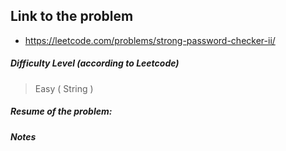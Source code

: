 ## Link to the problem
 
 - https://leetcode.com/problems/strong-password-checker-ii/
 
##### Difficulty Level (according to Leetcode)
 
 > Easy ( String )
 
##### Resume of the problem:



##### Notes
  